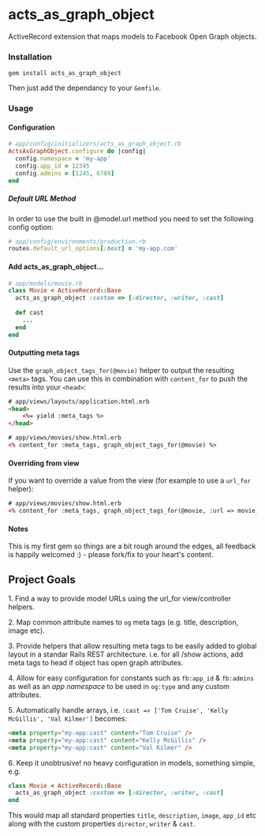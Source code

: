 acts_as_graph_object
====================

ActiveRecord extension that maps models to Facebook Open Graph objects.

### Installation
```
gem install acts_as_graph_object
```
Then just add the dependancy to your `Gemfile`.

### Usage
#### Configuration
```ruby
# app/config/initializers/acts_as_graph_object.rb
ActsAsGraphObject.configure do |config|
  config.namespace = 'my-app'
  config.app_id = 12345
  config.admins = [1245, 6789]
end
```

##### Default URL Method
In order to use the built in @model.url method you need to set the following config option:
```ruby
# app/config/environments/production.rb
routes.default_url_options[:host] = 'my-app.com'
```

#### Add acts_as_graph_object...
```ruby
# app/models/movie.rb
class Movie < ActiveRecord::Base
  acts_as_graph_object :custom => [:director, :writer, :cast]
  
  def cast
  	...
  end
end
```
#### Outputting meta tags
Use the `graph_object_tags_for(@movie)` helper to output the resulting `<meta>` tags. You can use this in combination with `content_for` to push the results into your `<head>`:
```html
# app/views/layouts/application.html.erb    
<head>
    <%= yield :meta_tags %>
</head>

# app/views/movies/show.html.erb
<% content_for :meta_tags, graph_object_tags_for(@movie) %>
```
#### Overriding from view
If you want to override a value from the view (for example to use a `url_for` helper):
```html
# app/views/movies/show.html.erb
<% content_for :meta_tags, graph_object_tags_for(@movie, :url => movie_url(@movie)) %>
```

#### Notes
This is my first gem so things are a bit rough around the edges, all feedback is happily welcomed :) - please fork/fix to your heart's content.

## Project Goals
1\. Find a way to provide model URLs using the url_for view/controller helpers.

2\. Map common attribute names to `og` meta tags (e.g. title, description, image etc).

3\. Provide helpers that allow resulting meta tags to be easily added to global layout in a standar Rails REST architecture.
  i.e. for all /show actions, add meta tags to head if object has open graph attributes.

4\. Allow for easy configuration for constants such as `fb:app_id` & `fb:admins` as well as an *app namespace* to be used in `og:type` and any custom attributes.

5\. Automatically handle arrays, i.e. `:cast => ['Tom Cruise', 'Kelly McGillis', 'Val Kilmer']` becomes:
```html
<meta property="my-app:cast" content="Tom Cruise" />
<meta property="my-app:cast" content="Kelly McGillis" />
<meta property="my-app:cast" content="Val Kilmer" />
```

6\. Keep it unobtrusive! no heavy configuration in models, something simple, e.g.
```ruby
class Movie < ActiveRecord::Base
  acts_as_graph_object :custom => [:director, :writer, :cast]
end
```
  This would map all standard properties `title`, `description`, `image`, `app_id` etc along with the custom properties `director`, `writer` & `cast`.

```